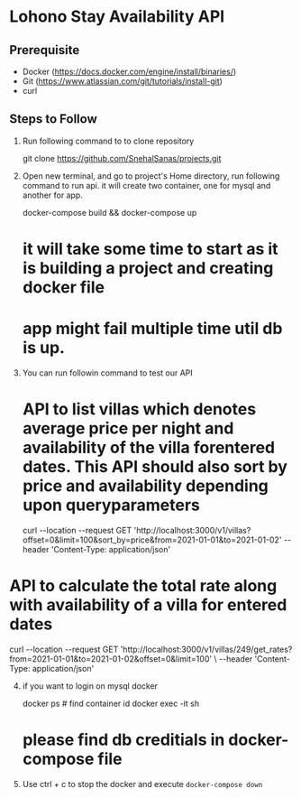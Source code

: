 # Lohono Stay Availability API
## Prerequisite
* Docker (https://docs.docker.com/engine/install/binaries/)
* Git (https://www.atlassian.com/git/tutorials/install-git)
* curl

## Steps to Follow
1. Run following command to to clone repository
    
    git clone https://github.com/SnehalSanas/projects.git
    
2. Open new terminal, and go to project's Home directory, run following command to run api. it will create two container, one for mysql and another for app.
    
    docker-compose build && docker-compose up  
    # it will take some time to start as it is building a project and creating docker file
    # app might fail multiple time util db is up.
    
3.  You can run followin command to test our API
    # API to list villas which denotes average price per night and availability of the villa forentered dates. This API should also sort by price and availability depending upon queryparameters
    curl --location --request GET 'http://localhost:3000/v1/villas?offset=0&limit=100&sort_by=price&from=2021-01-01&to=2021-01-02' \--header 'Content-Type: application/json'

   # API to calculate the total rate along with availability of a villa for entered dates

   curl --location --request GET 'http://localhost:3000/v1/villas/249/get_rates?from=2021-01-01&to=2021-01-02&offset=0&limit=100' \ 
   --header 'Content-Type: application/json'

4. if you want to login on mysql docker
    
    docker ps # find container id
    docker exec -it <containerid> sh 
    # please find db creditials in docker-compose file

5. Use ctrl + c to stop the docker and execute `docker-compose down`
    
